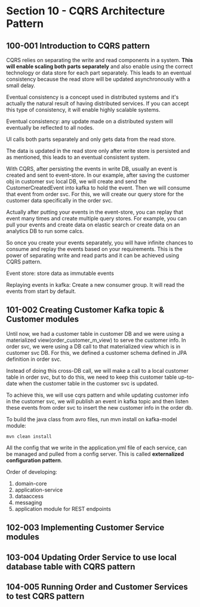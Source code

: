 # Section 10 - CQRS Architecture Pattern

## 100-001 Introduction to CQRS pattern
CQRS relies on separating the write and read components in a system. **This will enable scaling both parts separately** and
also enable using the correct technology or data store for each part separately. This leads to an eventual consistency because
the read store will be updated asynchronously with a small delay.

Eventual consistency is a concept used in distributed systems and it's actually the natural result of having distributed services.
If you can accept this type of consistency, it will enable highly scalable systems.

Eventual consistency: any update made on a distributed system will eventually be reflected to all nodes.

UI calls both parts separately and only gets data from the read store.

The data is updated in the read store only after write store is persisted and as mentioned, this leads to an eventual consistent system.

With CQRS, after persisting the events in write DB, usually an event is created and sent to event-store. In our example, after saving
the customer obj in customer svc local DB, we will create and send the CustomerCreatedEvent into kafka to hold the event. Then we will
consume that event from order svc. For this, we will create our query store for the customer data specifically in the order svc.

Actually after putting your events in the event-store, you can replay that event many times and create multiple query stores.
For example, you can pull your events and create data on elastic search or create data on an analytics DB to run some calcs.

So once you create your events separately, you will have infinite chances to consume and replay the events based on your requirements.
This is the power of separating write and read parts and it can be achieved using CQRS pattern.

Event store: store data as immutable events

Replaying events in kafka: Create a new consumer group. It will read the events from start by default.

## 101-002 Creating Customer Kafka topic & Customer modules
Until now, we had a customer table in customer DB and we were using a materialized view(order_customer_m_view) to serve the
customer info. In order svc, we were using a DB call to that materialized view which is in customer svc DB. For this, we defined a 
customer schema defined in JPA definition in order svc.

Instead of doing this cross-DB call, we will make a call to a local customer table in order svc, but to do this, we need to keep
this customer table up-to-date when the customer table in the customer svc is updated.

To achieve this, we will use cqrs pattern and while updating customer info in the customer svc, we will publish an event in
kafka topic and then listen these events from order svc to insert the new customer info in the order db.

To build the java class from avro files, run mvn install on kafka-model module:
```shell
mvn clean install
```

All the config that we write in the application.yml file of each service, can be managed and pulled from a config server. This is
called **externalized configuration pattern**.

Order of developing:
1. domain-core
2. application-service
3. dataaccess
4. messaging
5. application module for REST endpoints

## 102-003 Implementing Customer Service modules

## 103-004 Updating Order Service to use local database table with CQRS pattern

## 104-005 Running Order and Customer Services to test CQRS pattern